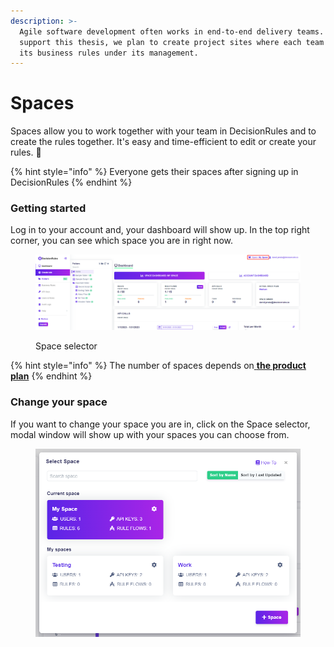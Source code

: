 ```yaml
---
description: >-
  Agile software development often works in end-to-end delivery teams. To
  support this thesis, we plan to create project sites where each team will have
  its business rules under its management.
---
```


# Spaces

Spaces allow you to work together with your team in DecisionRules and to create the rules together. It's easy and time-efficient to edit or create your rules. :rocket:

{% hint style="info" %}
Everyone gets their spaces after signing up in DecisionRules
{% endhint %}

### Getting started

Log in to your account and, your dashboard will show up. In the top right corner, you can see which space you are in right now.

<figure><img src="../.gitbook/assets/image (22) (1).png" alt=""><figcaption><p>Space selector</p></figcaption></figure>

{% hint style="info" %}
The number of spaces depends on[ **the product plan**](https://www.decisionrules.io/pricing/public-cloud)
{% endhint %}

### Change your space

If you want to change your space you are in, click on the Space selector, modal window will show up with your spaces you can choose from.

<figure><img src="../.gitbook/assets/image (252).png" alt=""><figcaption></figcaption></figure>
